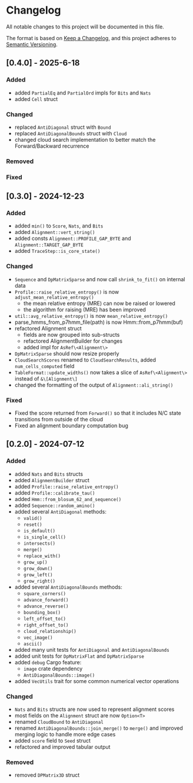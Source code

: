 # Changelog
All notable changes to this project will be documented in this file.

The format is based on [Keep a Changelog](https://keepachangelog.com/en/1.0.0/),
and this project adheres to [Semantic Versioning](https://semver.org/spec/v2.0.0.html).

<!---
## [Unreleased]
### Added
### Changed
### Deprecated
### Removed
### Fixed
### Security
-->


## [0.4.0] - 2025-6-18

### Added
- added `PartialEq` and `PartialOrd` impls for `Bits` and `Nats`
- added `Cell` struct
### Changed
- replaced `AntiDiagonal` struct with `Bound`
- replaced `AntiDiagonalBounds` struct with `Cloud`
- changed cloud search implementation to better match the Forward/Backward recurrence
### Removed
### Fixed

## [0.3.0] - 2024-12-23

### Added
- added `min()` to `Score`, `Nats`, and `Bits`
- added `Alignment::vert_string()`
- added consts `Alignment::PROFILE_GAP_BYTE` and `Alignment::TARGET_GAP_BYTE`
- added `TraceStep::is_core_state()`

### Changed
- `Sequence` and `DpMatrixSparse` and now call `shrink_to_fit()` on internal data
- `Profile::raise_relative_entropy()` is now `adjust_mean_relative_entropy()`
    - the mean relative entropy (MRE) can now be raised or lowered
    - the algorithm for raising (MRE) has been improved
- `util::avg_relative_entropy()` is now `mean_relative_entropy()`
- parse_hmms_from_p7hmm_file(path) is now Hmm::from_p7hmm(buf)
- refactored Alignment struct
    - fields are now grouped into sub-structs
    - refactored AlignmentBuilder for changes
    - added impl for `AsRef\<Alignment\>`
- `DpMatrixSparse` should now resize properly
- `CloudSearchScores` renamed to `CloudSearchResults`, added `num_cells_computed` field
- `TableFormat::update_widths()` now takes a slice of `AsRef\<Alignment\>` instead of `&\[Alignment\]`
- changed the formatting of the output of `Alignment::ali_string()`

### Fixed
- Fixed the score returned from `Forward()` so that it includes N/C state
  transitions from outside of the cloud
- Fixed an alignment boundary computation bug


## [0.2.0] - 2024-07-12

### Added

- added `Nats` and `Bits` structs
- added `AlignmentBuilder` struct
- added `Profile::raise_relative_entropy()`
- added `Profile::calibrate_tau()`
- added `Hmm::from_blosum_62_and_sequence()`
- added `Sequence::random_amino()`
- added several `AntiDiagonal` methods:
    - `valid()`
    - `reset()`
    - `is_default()`
    - `is_single_cell()`
    - `intersects()`
    - `merge() `
    - `replace_with()`
    - `grow_up()`
    - `grow_down()`
    - `grow_left()`
    - `grow_right()`
- added several `AntiDiagonalBounds` methods:
    - `square_corners()`
    - `advance_forward()`
    - `advance_reverse()`
    - `bounding_box()`
    - `left_offset_to()`
    - `right_offset_to()`
    - `cloud_relationship()`
    - `vec_image()`
    - `ascii()`
- added many unit tests for `AntiDiagonal` and `AntiDiagonalBounds`
- added unit tests for `DpMatrixFlat` and `DpMatrixSparse`
- added `debug` Cargo feature:
    - `image` crate dependency
    - `AntiDiagonalBounds::image()` 
- added `VecUtils` trait for some common numerical vector operations

### Changed

- `Nats` and `Bits` structs are now used to represent alignment scores
- most fields on the `Alignment` struct are now `Option<T>`
- renamed `CloudBound` to `AntiDiagonal`
- renamed `AntiDiagonalBounds::join_merge()` to `merge()` and improved merging logic to handle more edge cases
- added `score` field to `Seed` struct
- refactored and improved tabular output

### Removed

- removed `DPMatrix3D` struct

